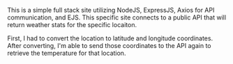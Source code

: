 This is a simple full stack site utilizing NodeJS, ExpressJS, Axios for API communication, and EJS. This specific site connects to a public API that will return weather stats for the specific locaiton.


First, I had to convert the location to latitude and longitude coordinates. After converting, I'm able to send those coordinates to the API again to retrieve the temperature for that location.
